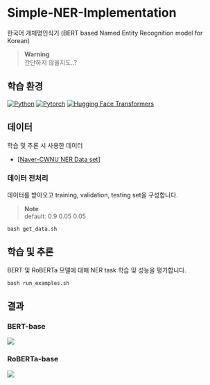 # Simple-NER-Implementation
한국어 개체명인식기 (BERT based Named Entity Recognition model for Korean)
> **Warning** <br>
> 간단하지 않을지도..?

## 학습 환경
[![Python](https://img.shields.io/badge/python-3.8.5-blue?logo=python&logoColor=FED643)](https://www.python.org/downloads/release/python-385/)
[![Pytorch](https://img.shields.io/badge/pytorch-1.7.1-red?logo=pytorch)](https://pytorch.org/get-started/previous-versions/)
[![Hugging Face Transformers](https://img.shields.io/badge/%F0%9F%A4%97-Transformers|4.24.0-pink?color=FF33CC)](https://github.com/huggingface/transformers)

## 데이터
학습 및 추론 시 사용한 데이터
- [[Naver-CWNU NER Data set]](https://github.com/naver/nlp-challenge/)

### 데이터 전처리
데이터를 받아오고 training, validation, testing set을 구성합니다. 
> **Note** <br>
> default: 0.9 0.05 0.05 
```
bash get_data.sh
```

## 학습 및 추론
BERT 및 RoBERTa 모델에 대해 NER task 학습 및 성능을 평가합니다.
```
bash run_examples.sh
```

## 결과
### BERT-base
<img src=https://user-images.githubusercontent.com/55969260/206592575-91f3039a-07ad-432a-a956-27640b810073.png>

### RoBERTa-base
<img src=https://user-images.githubusercontent.com/55969260/206592626-70d8c755-6a7c-4838-8b31-3a80a8ea3d59.png>
